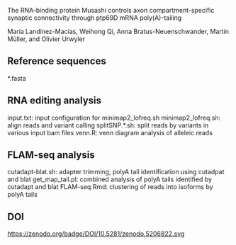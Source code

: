The RNA-binding protein Musashi controls axon compartment-specific synaptic
connectivity through ptp69D mRNA poly(A)-tailing

María Landínez-Macías, Weihong Qi, Anna Bratus-Neuenschwander, Martin Müller,
and Olivier Urwyler

## Reference sequences
*.fasta

## RNA editing analysis
input.txt: input configuration for minimap2_lofreq.sh
minimap2_lofreq.sh: align reads and variant calling
splitSNP.*.sh: split reads by variants in various input bam files
venn.R: venn diagram analysis of alleleic reads 

## FLAM-seq analysis
cutadapt-blat.sh: adapter trimming, polyA tail identification using cutadpat and blat
get_map_tail.pl: combined analysis of polyA tails identified by cutadapt and blat
FLAM-seq.Rmd: clustering of reads into isoforms by polyA tails

## DOI
https://zenodo.org/badge/DOI/10.5281/zenodo.5206822.svg
